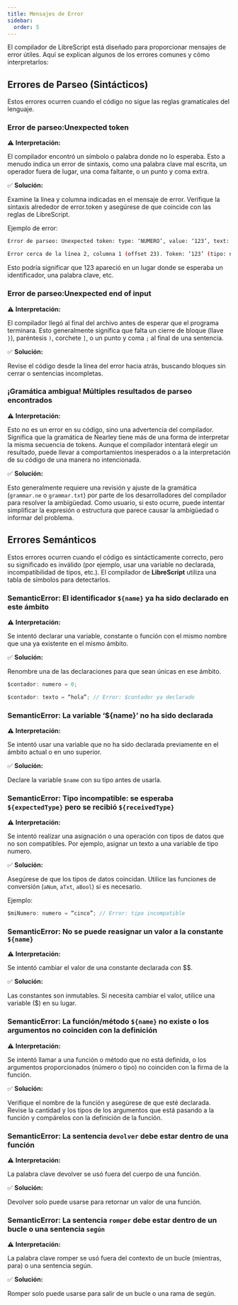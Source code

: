 ```yaml
---
title: Mensajes de Error
sidebar:
  order: 5
---
```


El compilador de LibreScript está diseñado para proporcionar mensajes de error útiles. Aquí se explican algunos de los errores comunes y cómo interpretarlos:

## Errores de Parseo (Sintácticos)

Estos errores ocurren cuando el código no sigue las reglas gramaticales del lenguaje.

### Error de parseo:Unexpected token

  ⚠️ **Interpretación:**
  
  El compilador encontró un símbolo o palabra donde no lo esperaba. Esto a menudo indica un error de sintaxis, como una palabra clave mal escrita, un operador fuera de lugar, una coma faltante, o un punto y coma extra.

  ✅ **Solución:**
  
  Examine la línea y columna indicadas en el mensaje de error. Verifique la sintaxis alrededor de error.token y asegúrese de que coincide con las reglas de LibreScript.

  Ejemplo de error:
  
  ```bash
  Error de parseo: Unexpected token: type: ‘NUMERO’, value: ‘123’, text: ‘123’, offset: 23, line: 2, col: 1

  Error cerca de la línea 2, columna 1 (offset 23). Token: ‘123’ (tipo: numero)
  ```

  Esto podría significar que 123 apareció en un lugar donde se esperaba un identificador, una palabra clave, etc.

### Error de parseo:Unexpected end of input

  ⚠️ **Interpretación:**
  
  El compilador llegó al final del archivo antes de esperar que el programa terminara. Esto generalmente significa que falta un cierre de bloque (llave `}`), paréntesis `)`, corchete `]`, o un punto y coma `;` al final de una sentencia.

   ✅ **Solución:**

   Revise el código desde la línea del error hacia atrás, buscando bloques sin cerrar o sentencias incompletas.

### ¡Gramática ambigua! Múltiples resultados de parseo encontrados

  ⚠️ **Interpretación:**
  
  Esto no es un error en su código, sino una advertencia del compilador. Significa que la gramática de Nearley tiene más de una forma de interpretar la misma secuencia de tokens. Aunque el compilador intentará elegir un resultado, puede llevar a comportamientos inesperados o a la interpretación de su código de una manera no intencionada.

  ✅ **Solución:**
  
  Esto generalmente requiere una revisión y ajuste de la gramática (`grammar.ne` o `grammar.txt`) por parte de los desarrolladores del compilador para resolver la ambigüedad. Como usuario, si esto ocurre, puede intentar simplificar la expresión o estructura que parece causar la ambigüedad o informar del problema.

## Errores Semánticos

Estos errores ocurren cuando el código es sintácticamente correcto, pero su significado es inválido (por ejemplo, usar una variable no declarada, incompatibilidad de tipos, etc.). El compilador de **LibreScript** utiliza una tabla de símbolos para detectarlos.

### SemanticError: El identificador `${name}` ya ha sido declarado en este ámbito

  ⚠️ **Interpretación:**
  
  Se intentó declarar una variable, constante o función con el mismo nombre que una ya existente en el mismo ámbito.

  ✅ **Solución:**

 Renombre una de las declaraciones para que sean únicas en ese ámbito.

  ```ts
  $contador: numero = 0;

  $contador: texto = “hola”; // Error: $contador ya declarado
  ```

### SemanticError: La variable ‘${name}’ no ha sido declarada

  ⚠️ **Interpretación:**
  
  Se intentó usar una variable que no ha sido declarada previamente en el ámbito actual o en uno superior.

  ✅ **Solución:**
  
  Declare la variable `$name` con su tipo antes de usarla.

### SemanticError: Tipo incompatible: se esperaba `${expectedType}` pero se recibió `${receivedType}`

  ⚠️ **Interpretación:**
  
  Se intentó realizar una asignación o una operación con tipos de datos que no son compatibles. Por ejemplo, asignar un texto a una variable de tipo numero.

  ✅ **Solución:**
  
  Asegúrese de que los tipos de datos coincidan. Utilice las funciones de conversión (`aNum`, `aTxt`, `aBool`) si es necesario.

  Ejemplo:

  ```ts
  $miNumero: numero = “cinco”; // Error: tipo incompatible
  ```

### SemanticError: No se puede reasignar un valor a la constante `${name}`

 ⚠️ **Interpretación:**

 Se intentó cambiar el valor de una constante declarada con $$.

 ✅ **Solución:**

 Las constantes son inmutables. Si necesita cambiar el valor, utilice una variable ($) en su lugar.

### SemanticError: La función/método `${name}` no existe o los argumentos no coinciden con la definición

  ⚠️ **Interpretación:**

  Se intentó llamar a una función o método que no está definida, o los argumentos proporcionados (número o tipo) no coinciden con la firma de la función.

 ✅ **Solución:**

 Verifique el nombre de la función y asegúrese de que esté declarada. Revise la cantidad y los tipos de los argumentos que está pasando a la función y compárelos con la definición de la función.

### SemanticError: La sentencia `devolver` debe estar dentro de una función

 ⚠️ **Interpretación:**

 La palabra clave devolver se usó fuera del cuerpo de una función.

 ✅ **Solución:**

 Devolver solo puede usarse para retornar un valor de una función.

### SemanticError: La sentencia `romper` debe estar dentro de un bucle o una sentencia `según`

 ⚠️ **Interpretación:**

 La palabra clave romper se usó fuera del contexto de un bucle (mientras, para) o una sentencia según.

 ✅ **Solución:**

 Romper solo puede usarse para salir de un bucle o una rama de según.
